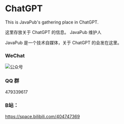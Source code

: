 # ChatGPT
This is JavaPub's gathering place in ChatGPT.

这里存放关于 ChatGPT 的信息。 JavaPub 维护人


JavaPub 是一个技术自媒体，关于 ChatGPT 的会发在这里。


### WeChat


<a name="公众号"><img src="https://tva4.sinaimg.cn/mw690/007F3CC8ly1h0jpebzb51j3076076glw.jpg" alt="公众号"></a>



### QQ 群

479339617




### B站：

https://space.bilibili.com/404747369
